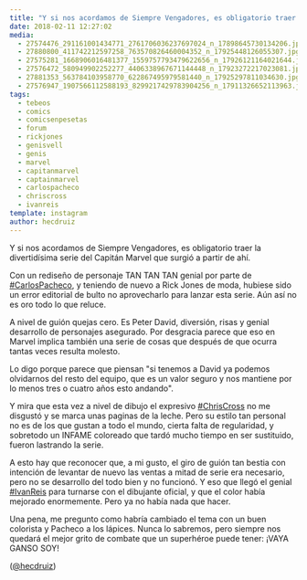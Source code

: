 ```yaml
---
title: "Y si nos acordamos de Siempre Vengadores, es obligatorio traer la divertidísima serie del Capitán Marvel que surgió a partir de ahí"
date: 2018-02-11 12:27:02
media: 
  - 27574476_291161001434771_2761706036237697024_n_17898645730134206.jpg
  - 27880800_411742212597258_763570826460004352_n_17925448126055307.jpg
  - 27575281_1668906016481377_1559757793479622656_n_17926121164021644.jpg
  - 27576472_580949902252277_4406338967671144448_n_17923272217023081.jpg
  - 27881353_563784103958770_622867495979581440_n_17925297811034630.jpg
  - 27576947_1907566112588193_8299217429783904256_n_17911326652113963.jpg
tags: 
  - tebeos
  - comics
  - comicsenpesetas
  - forum
  - rickjones
  - genisvell
  - genis
  - marvel
  - capitanmarvel
  - captainmarvel
  - carlospacheco
  - chriscross
  - ivanreis
template: instagram
author: hecdruiz
---
```


Y si nos acordamos de Siempre Vengadores, es obligatorio traer la divertidísima serie del Capitán Marvel que surgió a partir de ahí.


Con un rediseño de personaje TAN TAN TAN genial por parte de [#CarlosPacheco](/tags/carlospacheco), y teniendo de nuevo a Rick Jones de moda, hubiese sido un error editorial de bulto no aprovecharlo para lanzar esta serie. Aún así no es oro todo lo que reluce.


A nivel de guión quejas cero. Es Peter David, diversión, risas y genial desarrollo de personajes asegurado. Por desgracia parece que eso en Marvel implica también una serie de cosas que después de que ocurra tantas veces resulta molesto.


Lo digo porque parece que piensan "si tenemos a David ya podemos olvidarnos del resto del equipo, que es un valor seguro y nos mantiene por lo menos tres o cuatro años esto andando".


Y mira que esta vez a nivel de dibujo el expresivo [#ChrisCross](/tags/chriscross) no me disgustó y se marca unas paginas de la leche. Pero su estilo tan personal no es de los que gustan a todo el mundo, cierta falta de regularidad, y sobretodo un INFAME coloreado que tardó mucho tiempo en ser sustituido, fueron lastrando la serie.


A esto hay que reconocer que, a mi gusto, el giro de guión tan bestia con intención de levantar de nuevo las ventas a mitad de serie era necesario, pero no se desarrollo del todo bien y no funcionó. Y eso que llegó el genial [#IvanReis](/tags/ivanreis) para turnarse con el dibujante oficial, y que el color había mejorado enormemente. Pero ya no había nada que hacer.


Una pena, me pregunto como habría cambiado el tema con un buen colorista y Pacheco a los lápices. Nunca lo sabremos, pero siempre nos quedará el mejor grito de combate que un superhéroe puede tener: ¡VAYA GANSO SOY!




([@hecdruiz](https://instagram.com/hecdruiz))





